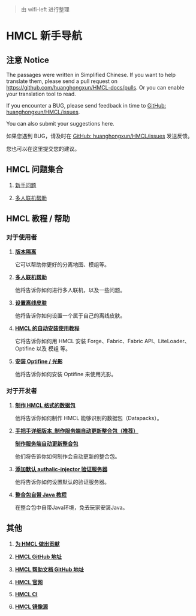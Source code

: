 > 由 wifi-left 进行整理

# HMCL 新手导航

## 注意 Notice

The passages were written in Simplified Chinese. If you want to help translate them, please send a pull request on https://github.com/huanghongxun/HMCL-docs/pulls. Or you can enable your translation tool to read.

If you encounter a BUG, please send feedback in time to [GitHub: huanghongxun/HMCL/issues](http://github.com/huanghongxun/HMCL/issues).

You can also submit your suggestions here.

如果您遇到 BUG，请及时在 [GitHub: huanghongxun/HMCL/issues](http://github.com/huanghongxun/HMCL/issues) 发送反馈。

您也可以在这里提交您的建议。

## HMCL **问题集合**

1. [新手问题](about-questions.md)

2. [多人联机帮助](multiplayer.md)

## HMCL 教程 / 帮助

### **对于使用者**

1. [**版本隔离**](Global-version-isolation.md)

   它可以帮助你更好的分离地图、模组等。

2. [**多人联机帮助**](multiplayer.md)

   他将告诉你如何进行多人联机，以及一些问题。

3. [**设置离线皮肤**](offline-skin.md)

   他将告诉你如何设置一个属于自己的离线皮肤。

4. [**HMCL 的自动安装使用教程**](auto-installing.md)

   它将告诉你如何用 HMCL 安装 Forge、Fabric、Fabric API、LiteLoader、Optifine 以及 模组 等。

5. [**安装 Optifine / 光影**](install_optifine.md)

   他将告诉你如何安装 Optifine 来使用光影。

### **对于开发者**

1. [**制作 HMCL 格式的数据包**](datapack.md)

   他将告诉你如何制作 HMCL 能够识别的数据包（Datapacks）。

2. [**手把手详细版本_制作服务端自动更新整合包（推荐）**](serverpack2.md)
 
   [**制作服务端自动更新整合包**](serverpack.md)

   他们将告诉你如何制作会自动更新的整合包。

3. [**添加默认 authalic-injector 验证服务器**](authlib-injector.md)

   他将告诉你如何设置默认的验证服务器。

4. [**整合包自带 Java 教程**](modpack_in_java.md)
   
   在整合包中自带Java环境，免去玩家安装Java。

## **其他**

1. [**为 HMCL 做出贡献**](contribution.md)

2. [**HMCL GitHub 地址**](http://github.com/huanghongxun/HMCL)

3. [**HMCL 帮助文档 GitHub 地址**](http://github.com/huanghongxun/HMCL-docs)

4. [**HMCL 官网**](http://hmcl.huangyuhui.net)

5. [**HMCL CI**](https://ci.huangyuhui.net/)

6. [**HMCL 镜像源**](https://github.com/Glavo/HMCL-Update)
